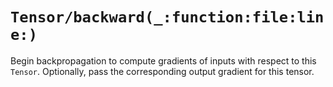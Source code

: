# ``Tensor/backward(_:function:file:line:)``

Begin backpropagation to compute gradients of inputs with respect to this ``Tensor``. Optionally, pass the corresponding output gradient for this tensor.